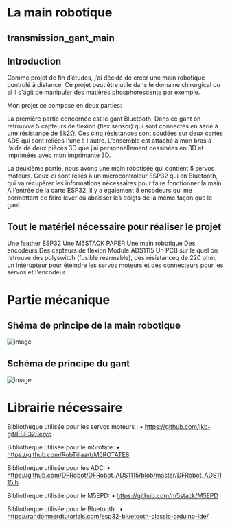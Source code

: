 # La main robotique

## transmission_gant_main

 ## Introduction
 Comme projet de fin d’études, j’ai décidé de créer une main robotique controlé à distance. 
 Ce projet peut être utile dans le domaine chirurgical ou si il s'agit de manipuler des matières phosphorescente par exemple.
 
Mon projet ce compose en deux parties:

La première partie concernée est le gant Bluetooth. 
Dans ce gant on retrouvve 5 capteurs de flexion (flex sensor) qui sont connectés en série à une résistance de 8k2Ω. Ces cinq résistances sont soudées sur deux cartes ADS qui sont reliées l'une à l'autre. 
L’ensemble est attaché à mon bras à l’aide de deux pièces 3D que j’ai personnellement dessinées en 3D et imprimées avec mon imprimante 3D. 

La deuxième partie, nous avons une main robotisée qui contient 5 servos moteurs. 
Ceux-ci sont reliés à un microcontrôleur ESP32 qui en Bluetooth, qui va récupèrer les informations nécessaires pour faire fonctionner la main. 
A l’entrée de la carte ESP32, il y a également 8 encodeurs qui me permettent de faire lever ou abaisser les doigts de la même façon que le gant. 

## Tout le matériel nécessaire pour réaliser le projet

Une feather ESP32
Une M5STACK PAPER
Une main robotique 
Des encodeurs 
Des capteurs de flexion 
Module ADS1115 
Un PCB sur le quel on retrouve des polyswitch (fusible réarmable), des résistanceq de 220 ohm, un intérupteur pour éteindre les servos moteurs et des connecteurs pour les servos et l'encodeur.

# Partie mécanique
## Shéma de principe de la main robotique

![image](https://github.com/Thomas2809/transmission/assets/166612110/11a5ead6-651d-49cb-8e9f-05609cc512b8)

## Schéma de principe du gant 

![image](https://github.com/Thomas2809/transmission/assets/166612110/93310c57-e7f2-4853-92e2-c30dc33eae3a)

# Librairie nécessaire

Bibliothèque utilisée pour les servos moteurs : 
•	https://github.com/jkb-git/ESP32Servo

Bibliothèque utilisée pour le m5rotate: 
•	https://github.com/RobTillaart/M5ROTATE8

Bibliothèque utilisée pour les ADC: 
•	https://github.com/DFRobot/DFRobot_ADS1115/blob/master/DFRobot_ADS1115.h

Bibliothèque utilisée pour le M5EPD: 
•	https://github.com/m5stack/M5EPD 

 Bibliothèque utilisée pour le Bluetooth : 
•	https://randomnerdtutorials.com/esp32-bluetooth-classic-arduino-ide/




